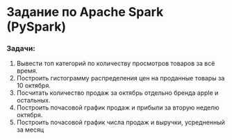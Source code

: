 # Задание по Apache Spark (PySpark)

### Задачи:
1. Вывести топ категорий по количеству просмотров товаров за всё время.
2. Построить гистограмму распределения цен на проданные товары за 10 октября.
3. Посчитать количество продаж за октябрь отдельно бренда apple и остальных.
4. Построить почасовой график продаж и прибыли за вторую неделю октября.
5. Построить почасовой график числа продаж и выручки, усредненный за месяц
